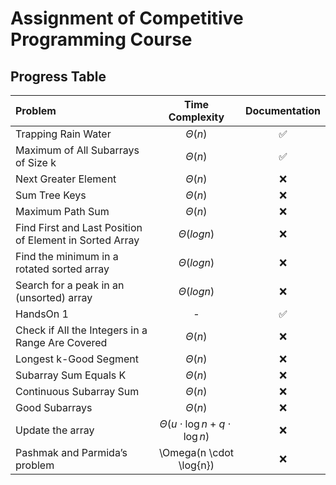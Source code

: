 # Assignment of Competitive Programming Course

## Progress Table

| Problem | Time Complexity | Documentation |
| :- | :-: | :-: |
| Trapping Rain Water | $\Theta(n)$ | :white_check_mark: |
| Maximum of All Subarrays of Size k | $\Theta(n)$ | :white_check_mark: |
| Next Greater Element | $\Theta(n)$ | :x: |
| Sum Tree Keys | $\Theta(n)$ | :x: |
| Maximum Path Sum | $\Theta(n)$ | :x: |
| Find First and Last Position of Element in Sorted Array | $\Theta(log{n})$ | :x: |
| Find the minimum in a rotated sorted array | $\Theta(log{n})$ | :x: |
| Search for a peak in an (unsorted) array | $\Theta(log{n})$ | :x: |
| HandsOn 1 | - | :white_check_mark: |
| Check if All the Integers in a Range Are Covered | $\Theta(n)$ | :x: |
| Longest k-Good Segment | $\Theta(n)$ | :x: |
| Subarray Sum Equals K | $\Theta(n)$ | :x: |
| Continuous Subarray Sum | $\Theta(n)$ | :x: |
| Good Subarrays | $\Theta(n)$ | :x: |
| Update the array | $\Theta(u \cdot \log{n} + q \cdot \log{n})$ | :x: |
| Pashmak and Parmida’s problem | \Omega(n \cdot \log{n}) | :x: |